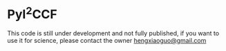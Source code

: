 # PyI<sup>2</sup>CCF
This code is still under development and not fully published, if you want to use it for science, please contact the owner hengxiaoguo@gmail.com
